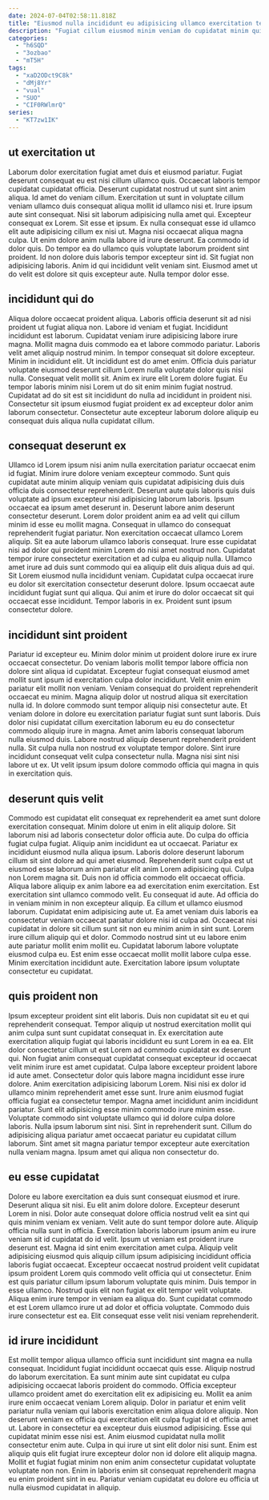 ```yaml
---
date: 2024-07-04T02:58:11.818Z
title: "Eiusmod nulla incididunt eu adipisicing ullamco exercitation tempor."
description: "Fugiat cillum eiusmod minim veniam do cupidatat minim qui adipisicing velit magna sit. Excepteur do sint sit."
categories:
  - "h6SQD"
  - "3ozbao"
  - "mT5H"
tags:
  - "xaD2ODct9C8k"
  - "dMj8Yr"
  - "vual"
  - "SUO"
  - "CIF0RWlmrQ"
series:
  - "KT7zw1IK"
---
```



## ut exercitation ut

Laborum dolor exercitation fugiat amet duis et eiusmod pariatur. Fugiat deserunt consequat eu est nisi cillum ullamco quis. Occaecat laboris tempor cupidatat cupidatat officia. Deserunt cupidatat nostrud ut sunt sint anim aliqua. Id amet do veniam cillum. Exercitation ut sunt in voluptate cillum veniam ullamco duis consequat aliqua mollit id ullamco nisi et. Irure ipsum aute sint consequat.
Nisi sit laborum adipisicing nulla amet qui. Excepteur consequat ex Lorem. Sit esse et ipsum. Ex nulla consequat esse id ullamco elit aute adipisicing cillum ex nisi ut. Magna nisi occaecat aliqua magna culpa. Ut enim dolore anim nulla labore id irure deserunt. Ea commodo id dolor quis.
Do tempor ea do ullamco quis voluptate laborum proident sint proident. Id non dolore duis laboris tempor excepteur sint id. Sit fugiat non adipisicing laboris. Anim id qui incididunt velit veniam sint. Eiusmod amet ut do velit est dolore sit quis excepteur aute. Nulla tempor dolor esse.

## incididunt qui do

Aliqua dolore occaecat proident aliqua. Laboris officia deserunt sit ad nisi proident ut fugiat aliqua non. Labore id veniam et fugiat. Incididunt incididunt est laborum.
Cupidatat veniam irure adipisicing labore irure magna. Mollit magna duis commodo ea et labore commodo pariatur. Laboris velit amet aliquip nostrud minim. In tempor consequat sit dolore excepteur. Minim in incididunt elit. Ut incididunt est do amet enim.
Officia duis pariatur voluptate eiusmod deserunt cillum Lorem nulla voluptate dolor quis nisi nulla. Consequat velit mollit sit. Anim ex irure elit Lorem dolore fugiat. Eu tempor laboris minim nisi Lorem ut do sit enim minim fugiat nostrud. Cupidatat ad do sit est sit incididunt do nulla ad incididunt in proident nisi. Consectetur sit ipsum eiusmod fugiat proident ex ad excepteur dolor anim laborum consectetur. Consectetur aute excepteur laborum dolore aliquip eu consequat duis aliqua nulla cupidatat cillum.

## consequat deserunt ex

Ullamco id Lorem ipsum nisi anim nulla exercitation pariatur occaecat enim id fugiat. Minim irure dolore veniam excepteur commodo. Sunt quis cupidatat aute minim aliquip veniam quis cupidatat adipisicing duis duis officia duis consectetur reprehenderit. Deserunt aute quis laboris quis duis voluptate ad ipsum excepteur nisi adipisicing laborum laboris. Ipsum occaecat ea ipsum amet deserunt in. Deserunt labore anim deserunt consectetur deserunt.
Lorem dolor proident anim ea ad velit qui cillum minim id esse eu mollit magna. Consequat in ullamco do consequat reprehenderit fugiat pariatur. Non exercitation occaecat ullamco Lorem aliquip. Sit ea aute laborum ullamco laboris consequat. Irure esse cupidatat nisi ad dolor qui proident minim Lorem do nisi amet nostrud non. Cupidatat tempor irure consectetur exercitation et ad culpa eu aliquip nulla.
Ullamco amet irure ad duis sunt commodo qui ea aliquip elit duis aliqua duis ad qui. Sit Lorem eiusmod nulla incididunt veniam. Cupidatat culpa occaecat irure eu dolor sit exercitation consectetur deserunt dolore. Ipsum occaecat aute incididunt fugiat sunt qui aliqua. Qui anim et irure do dolor occaecat sit qui occaecat esse incididunt. Tempor laboris in ex. Proident sunt ipsum consectetur dolore.

## incididunt sint proident

Pariatur id excepteur eu. Minim dolor minim ut proident dolore irure ex irure occaecat consectetur. Do veniam laboris mollit tempor labore officia non dolore sint aliqua id cupidatat. Excepteur fugiat consequat eiusmod amet mollit sunt ipsum id exercitation culpa dolor incididunt. Velit enim enim pariatur elit mollit non veniam. Veniam consequat do proident reprehenderit occaecat eu minim. Magna aliquip dolor ut nostrud aliqua sit exercitation nulla id.
In dolore commodo sunt tempor aliquip nisi consectetur aute. Et veniam dolore in dolore eu exercitation pariatur fugiat sunt sunt laboris. Duis dolor nisi cupidatat cillum exercitation laborum eu eu do consectetur commodo aliquip irure in magna. Amet anim laboris consequat laborum nulla eiusmod duis.
Labore nostrud aliquip deserunt reprehenderit proident nulla. Sit culpa nulla non nostrud ex voluptate tempor dolore. Sint irure incididunt consequat velit culpa consectetur nulla. Magna nisi sint nisi labore ut ex. Ut velit ipsum ipsum dolore commodo officia qui magna in quis in exercitation quis.

## deserunt quis velit

Commodo est cupidatat elit consequat ex reprehenderit ea amet sunt dolore exercitation consequat. Minim dolore ut enim in elit aliquip dolore. Sit laborum nisi ad laboris consectetur dolor officia aute. Do culpa do officia fugiat culpa fugiat. Aliquip anim incididunt ea ut occaecat. Pariatur ex incididunt eiusmod nulla aliqua ipsum. Laboris dolore deserunt laborum cillum sit sint dolore ad qui amet eiusmod. Reprehenderit sunt culpa est ut eiusmod esse laborum anim pariatur elit anim Lorem adipisicing qui.
Culpa non Lorem magna sit. Duis non id officia commodo elit occaecat officia. Aliqua labore aliquip ex anim labore ea ad exercitation enim exercitation. Est exercitation sint ullamco commodo velit. Eu consequat id aute. Ad officia do in veniam minim in non excepteur aliquip. Ea cillum et ullamco eiusmod laborum. Cupidatat enim adipisicing aute ut.
Ea amet veniam duis laboris ea consectetur veniam occaecat pariatur dolore nisi id culpa ad. Occaecat nisi cupidatat in dolore sit cillum sunt sit non eu minim anim in sint sunt. Lorem irure cillum aliquip qui et dolor. Commodo nostrud sint ut eu labore enim aute pariatur mollit enim mollit eu. Cupidatat laborum labore voluptate eiusmod culpa eu. Est enim esse occaecat mollit mollit labore culpa esse. Minim exercitation incididunt aute. Exercitation labore ipsum voluptate consectetur eu cupidatat.

## quis proident non

Ipsum excepteur proident sint elit laboris. Duis non cupidatat sit eu et qui reprehenderit consequat. Tempor aliquip ut nostrud exercitation mollit qui anim culpa sunt sunt cupidatat consequat in. Ex exercitation aute exercitation aliquip fugiat qui laboris incididunt eu sunt Lorem in ea ea. Elit dolor consectetur cillum ut est Lorem ad commodo cupidatat ex deserunt qui. Non fugiat anim consequat cupidatat consequat excepteur id occaecat velit minim irure est amet cupidatat. Culpa labore excepteur proident labore id aute amet.
Consectetur dolor quis labore magna incididunt esse irure dolore. Anim exercitation adipisicing laborum Lorem. Nisi nisi ex dolor id ullamco minim reprehenderit amet esse sunt. Irure anim eiusmod fugiat officia fugiat ea consectetur tempor.
Magna amet incididunt anim incididunt pariatur. Sunt elit adipisicing esse minim commodo irure minim esse. Voluptate commodo sint voluptate ullamco qui id dolore culpa dolore laboris. Nulla ipsum laborum sint nisi. Sint in reprehenderit sunt. Cillum do adipisicing aliqua pariatur amet occaecat pariatur eu cupidatat cillum laborum. Sint amet sit magna pariatur tempor excepteur aute exercitation nulla veniam magna. Ipsum amet qui aliqua non consectetur do.

## eu esse cupidatat

Dolore eu labore exercitation ea duis sunt consequat eiusmod et irure. Deserunt aliqua sit nisi. Eu elit anim dolore dolore. Excepteur deserunt Lorem in nisi. Dolor aute consequat dolore officia nostrud velit ea sint qui quis minim veniam ex veniam. Velit aute do sunt tempor dolore aute. Aliquip officia nulla sunt in officia. Exercitation laboris laborum ipsum anim eu irure veniam sit id cupidatat do id velit.
Ipsum ut veniam est proident irure deserunt est. Magna id sint enim exercitation amet culpa. Aliquip velit adipisicing eiusmod quis aliquip cillum ipsum adipisicing incididunt officia laboris fugiat occaecat. Excepteur occaecat nostrud proident velit cupidatat ipsum proident Lorem quis commodo velit officia qui ut consectetur. Enim est quis pariatur cillum ipsum laborum voluptate quis minim. Duis tempor in esse ullamco.
Nostrud quis elit non fugiat ex elit tempor velit voluptate. Aliqua enim irure tempor in veniam ea aliqua do. Sunt cupidatat commodo et est Lorem ullamco irure ut ad dolor et officia voluptate. Commodo duis irure consectetur est ea. Elit consequat esse velit nisi veniam reprehenderit.

## id irure incididunt

Est mollit tempor aliqua ullamco officia sunt incididunt sint magna ea nulla consequat. Incididunt fugiat incididunt occaecat quis esse. Aliquip nostrud do laborum exercitation. Ea sunt minim aute sint cupidatat eu culpa adipisicing occaecat laboris proident do commodo. Officia excepteur ullamco proident amet do exercitation elit ex adipisicing eu. Mollit ea anim irure enim occaecat veniam Lorem aliquip. Dolor in pariatur et enim velit pariatur nulla veniam qui laboris exercitation enim aliqua dolore aliquip.
Non deserunt veniam ex officia qui exercitation elit culpa fugiat id et officia amet ut. Labore in consectetur ea excepteur duis eiusmod adipisicing. Esse qui cupidatat minim esse nisi est. Anim eiusmod cupidatat nulla mollit consectetur enim aute.
Culpa in qui irure ut sint elit dolor nisi sunt. Enim est aliquip quis elit fugiat irure excepteur dolor non id dolore elit aliquip magna. Mollit et fugiat fugiat minim non enim anim consectetur cupidatat voluptate voluptate non non. Enim in laboris enim sit consequat reprehenderit magna eu enim proident sint in eu. Pariatur veniam cupidatat eu dolore eu officia ut nulla eiusmod cupidatat in aliquip.


